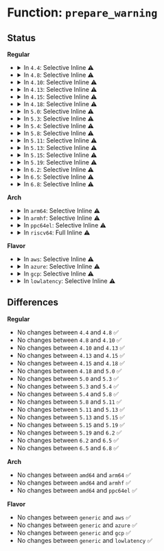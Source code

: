 # Function: <code>prepare_warning</code>

## Status
<b>Regular</b>
<ul>
<li>
<details>
<summary>In <code>4.4</code>: Selective Inline ⚠️</summary>

```c
void prepare_warning(struct dquot_warn *warn, struct dquot *dquot, int warntype);
```

**Collision:** Unique Static

**Inline:** Selective

**Transformation:** False

**Instances:**

```
In fs/quota/dquot.c (ffffffff812706b0)
Location: fs/quota/dquot.c:1230
Inline: True
Inline callers:
  - fs/quota/dquot.c:check_bdq
  - fs/quota/dquot.c:check_bdq
  - fs/quota/dquot.c:check_bdq
Direct callers:
  - fs/quota/dquot.c:__dquot_free_space
  - fs/quota/dquot.c:dquot_free_inode
  - fs/quota/dquot.c:__dquot_transfer
  - fs/quota/dquot.c:__dquot_transfer
```
**Symbols:**

```
ffffffff812706b0-ffffffff812706fd: prepare_warning (STB_LOCAL)
```
</details>
</li>
<li>
<details>
<summary>In <code>4.8</code>: Selective Inline ⚠️</summary>

```c
void prepare_warning(struct dquot_warn *warn, struct dquot *dquot, int warntype);
```

**Collision:** Unique Static

**Inline:** Selective

**Transformation:** False

**Instances:**

```
In fs/quota/dquot.c (ffffffff8129d5c3)
Location: fs/quota/dquot.c:1239
Inline: True
Inline callers:
  - fs/quota/dquot.c:check_bdq
  - fs/quota/dquot.c:check_bdq
  - fs/quota/dquot.c:check_bdq
Direct callers:
  - fs/quota/dquot.c:__dquot_transfer
  - fs/quota/dquot.c:__dquot_transfer
  - fs/quota/dquot.c:dquot_free_inode
  - fs/quota/dquot.c:__dquot_free_space
```
**Symbols:**

```
ffffffff8129ca40-ffffffff8129ca8d: prepare_warning (STB_LOCAL)
```
</details>
</li>
<li>
<details>
<summary>In <code>4.10</code>: Selective Inline ⚠️</summary>

```c
void prepare_warning(struct dquot_warn *warn, struct dquot *dquot, int warntype);
```

**Collision:** Unique Static

**Inline:** Selective

**Transformation:** False

**Instances:**

```
In fs/quota/dquot.c (ffffffff812b2f03)
Location: fs/quota/dquot.c:1236
Inline: True
Inline callers:
  - fs/quota/dquot.c:check_bdq
  - fs/quota/dquot.c:check_bdq
  - fs/quota/dquot.c:check_bdq
Direct callers:
  - fs/quota/dquot.c:__dquot_transfer
  - fs/quota/dquot.c:__dquot_transfer
  - fs/quota/dquot.c:dquot_free_inode
  - fs/quota/dquot.c:__dquot_free_space
```
**Symbols:**

```
ffffffff812b2400-ffffffff812b244d: prepare_warning (STB_LOCAL)
```
</details>
</li>
<li>
<details>
<summary>In <code>4.13</code>: Selective Inline ⚠️</summary>

```c
void prepare_warning(struct dquot_warn *warn, struct dquot *dquot, int warntype);
```

**Collision:** Unique Static

**Inline:** Selective

**Transformation:** False

**Instances:**

```
In fs/quota/dquot.c (ffffffff812c0554)
Location: fs/quota/dquot.c:1242
Inline: True
Inline callers:
  - fs/quota/dquot.c:check_bdq
  - fs/quota/dquot.c:check_bdq
  - fs/quota/dquot.c:check_bdq
  - fs/quota/dquot.c:check_idq
  - fs/quota/dquot.c:check_idq
  - fs/quota/dquot.c:check_idq
Direct callers:
  - fs/quota/dquot.c:__dquot_transfer
  - fs/quota/dquot.c:__dquot_transfer
  - fs/quota/dquot.c:dquot_free_inode
  - fs/quota/dquot.c:__dquot_free_space
```
**Symbols:**

```
ffffffff812bf950-ffffffff812bf99d: prepare_warning (STB_LOCAL)
```
</details>
</li>
<li>
<details>
<summary>In <code>4.15</code>: Selective Inline ⚠️</summary>

```c
void prepare_warning(struct dquot_warn *warn, struct dquot *dquot, int warntype);
```

**Collision:** Unique Static

**Inline:** Selective

**Transformation:** False

**Instances:**

```
In fs/quota/dquot.c (ffffffff812e3e5e)
Location: fs/quota/dquot.c:1219
Inline: True
Inline callers:
  - fs/quota/dquot.c:dquot_add_space
  - fs/quota/dquot.c:dquot_add_space
  - fs/quota/dquot.c:dquot_add_space
  - fs/quota/dquot.c:dquot_add_inodes
  - fs/quota/dquot.c:dquot_add_inodes
  - fs/quota/dquot.c:dquot_add_inodes
Direct callers:
  - fs/quota/dquot.c:__dquot_transfer
  - fs/quota/dquot.c:__dquot_transfer
  - fs/quota/dquot.c:dquot_free_inode
  - fs/quota/dquot.c:__dquot_free_space
```
**Symbols:**

```
ffffffff812e3370-ffffffff812e33b7: prepare_warning (STB_LOCAL)
```
</details>
</li>
<li>
<details>
<summary>In <code>4.18</code>: Selective Inline ⚠️</summary>

```c
void prepare_warning(struct dquot_warn *warn, struct dquot *dquot, int warntype);
```

**Collision:** Unique Static

**Inline:** Selective

**Transformation:** False

**Instances:**

```
In fs/quota/dquot.c (ffffffff813109f7)
Location: fs/quota/dquot.c:1216
Inline: True
Inline callers:
  - fs/quota/dquot.c:dquot_add_space
  - fs/quota/dquot.c:dquot_add_space
  - fs/quota/dquot.c:dquot_add_space
  - fs/quota/dquot.c:dquot_add_inodes
  - fs/quota/dquot.c:dquot_add_inodes
  - fs/quota/dquot.c:dquot_add_inodes
Direct callers:
  - fs/quota/dquot.c:__dquot_transfer
  - fs/quota/dquot.c:__dquot_transfer
  - fs/quota/dquot.c:dquot_free_inode
  - fs/quota/dquot.c:__dquot_free_space
```
**Symbols:**

```
ffffffff8130fea0-ffffffff8130fee5: prepare_warning (STB_LOCAL)
```
</details>
</li>
<li>
<details>
<summary>In <code>5.0</code>: Selective Inline ⚠️</summary>

```c
void prepare_warning(struct dquot_warn *warn, struct dquot *dquot, int warntype);
```

**Collision:** Unique Static

**Inline:** Selective

**Transformation:** False

**Instances:**

```
In fs/quota/dquot.c (ffffffff81327c17)
Location: fs/quota/dquot.c:1216
Inline: True
Inline callers:
  - fs/quota/dquot.c:dquot_add_space
  - fs/quota/dquot.c:dquot_add_space
  - fs/quota/dquot.c:dquot_add_space
  - fs/quota/dquot.c:dquot_add_inodes
  - fs/quota/dquot.c:dquot_add_inodes
  - fs/quota/dquot.c:dquot_add_inodes
Direct callers:
  - fs/quota/dquot.c:__dquot_transfer
  - fs/quota/dquot.c:__dquot_transfer
  - fs/quota/dquot.c:dquot_free_inode
  - fs/quota/dquot.c:__dquot_free_space
```
**Symbols:**

```
ffffffff81326e30-ffffffff81326e75: prepare_warning (STB_LOCAL)
```
</details>
</li>
<li>
<details>
<summary>In <code>5.3</code>: Selective Inline ⚠️</summary>

```c
void prepare_warning(struct dquot_warn *warn, struct dquot *dquot, int warntype);
```

**Collision:** Unique Static

**Inline:** Selective

**Transformation:** False

**Instances:**

```
In fs/quota/dquot.c (ffffffff8134f769)
Location: fs/quota/dquot.c:1226
Inline: True
Inline callers:
  - fs/quota/dquot.c:dquot_add_space
  - fs/quota/dquot.c:dquot_add_space
  - fs/quota/dquot.c:dquot_add_space
  - fs/quota/dquot.c:dquot_add_inodes
  - fs/quota/dquot.c:dquot_add_inodes
  - fs/quota/dquot.c:dquot_add_inodes
Direct callers:
  - fs/quota/dquot.c:__dquot_transfer
  - fs/quota/dquot.c:__dquot_transfer
  - fs/quota/dquot.c:dquot_free_inode
  - fs/quota/dquot.c:__dquot_free_space
```
**Symbols:**

```
ffffffff8134e9d0-ffffffff8134ea15: prepare_warning (STB_LOCAL)
```
</details>
</li>
<li>
<details>
<summary>In <code>5.4</code>: Selective Inline ⚠️</summary>

```c
void prepare_warning(struct dquot_warn *warn, struct dquot *dquot, int warntype);
```

**Collision:** Unique Static

**Inline:** Selective

**Transformation:** False

**Instances:**

```
In fs/quota/dquot.c (ffffffff81367a79)
Location: fs/quota/dquot.c:1228
Inline: True
Inline callers:
  - fs/quota/dquot.c:dquot_add_space
  - fs/quota/dquot.c:dquot_add_space
  - fs/quota/dquot.c:dquot_add_space
  - fs/quota/dquot.c:dquot_add_inodes
  - fs/quota/dquot.c:dquot_add_inodes
  - fs/quota/dquot.c:dquot_add_inodes
Direct callers:
  - fs/quota/dquot.c:__dquot_transfer
  - fs/quota/dquot.c:__dquot_transfer
  - fs/quota/dquot.c:dquot_free_inode
  - fs/quota/dquot.c:__dquot_free_space
```
**Symbols:**

```
ffffffff81366cc0-ffffffff81366d05: prepare_warning (STB_LOCAL)
```
</details>
</li>
<li>
<details>
<summary>In <code>5.8</code>: Selective Inline ⚠️</summary>

```c
void prepare_warning(struct dquot_warn *warn, struct dquot *dquot, int warntype);
```

**Collision:** Unique Static

**Inline:** Selective

**Transformation:** False

**Instances:**

```
In fs/quota/dquot.c (ffffffff813b1ddb)
Location: fs/quota/dquot.c:1226
Inline: True
Inline callers:
  - fs/quota/dquot.c:dquot_add_space
  - fs/quota/dquot.c:dquot_add_space
  - fs/quota/dquot.c:dquot_add_space
  - fs/quota/dquot.c:dquot_add_inodes
Direct callers:
  - fs/quota/dquot.c:__dquot_transfer
  - fs/quota/dquot.c:__dquot_transfer
  - fs/quota/dquot.c:__dquot_free_space
  - fs/quota/dquot.c:dquot_add_inodes
  - fs/quota/dquot.c:dquot_add_inodes
```
**Symbols:**

```
ffffffff813ae770-ffffffff813ae7b7: prepare_warning (STB_LOCAL)
```
</details>
</li>
<li>
<details>
<summary>In <code>5.11</code>: Selective Inline ⚠️</summary>

```c
void prepare_warning(struct dquot_warn *warn, struct dquot *dquot, int warntype);
```

**Collision:** Unique Static

**Inline:** Selective

**Transformation:** False

**Instances:**

```
In fs/quota/dquot.c (ffffffff813c33bd)
Location: fs/quota/dquot.c:1227
Inline: True
Inline callers:
  - fs/quota/dquot.c:dquot_add_space
  - fs/quota/dquot.c:dquot_add_space
  - fs/quota/dquot.c:dquot_add_space
  - fs/quota/dquot.c:dquot_add_inodes
Direct callers:
  - fs/quota/dquot.c:__dquot_transfer
  - fs/quota/dquot.c:__dquot_transfer
  - fs/quota/dquot.c:__dquot_free_space
  - fs/quota/dquot.c:dquot_add_inodes
  - fs/quota/dquot.c:dquot_add_inodes
```
**Symbols:**

```
ffffffff813bfd60-ffffffff813bfda7: prepare_warning (STB_LOCAL)
```
</details>
</li>
<li>
<details>
<summary>In <code>5.13</code>: Selective Inline ⚠️</summary>

```c
void prepare_warning(struct dquot_warn *warn, struct dquot *dquot, int warntype);
```

**Collision:** Unique Static

**Inline:** Selective

**Transformation:** False

**Instances:**

```
In fs/quota/dquot.c (ffffffff813c99a3)
Location: fs/quota/dquot.c:1225
Inline: True
Inline callers:
  - fs/quota/dquot.c:dquot_add_space
  - fs/quota/dquot.c:dquot_add_space
  - fs/quota/dquot.c:dquot_add_space
  - fs/quota/dquot.c:dquot_add_inodes
Direct callers:
  - fs/quota/dquot.c:__dquot_transfer
  - fs/quota/dquot.c:__dquot_transfer
  - fs/quota/dquot.c:__dquot_free_space
  - fs/quota/dquot.c:dquot_add_inodes
  - fs/quota/dquot.c:dquot_add_inodes
```
**Symbols:**

```
ffffffff813c6c00-ffffffff813c6c47: prepare_warning (STB_LOCAL)
```
</details>
</li>
<li>
<details>
<summary>In <code>5.15</code>: Selective Inline ⚠️</summary>

```c
void prepare_warning(struct dquot_warn *warn, struct dquot *dquot, int warntype);
```

**Collision:** Unique Static

**Inline:** Selective

**Transformation:** False

**Instances:**

```
In fs/quota/dquot.c (ffffffff8141a248)
Location: fs/quota/dquot.c:1230
Inline: True
Inline callers:
  - fs/quota/dquot.c:dquot_add_space
  - fs/quota/dquot.c:dquot_add_space
  - fs/quota/dquot.c:dquot_add_space
  - fs/quota/dquot.c:dquot_add_inodes
Direct callers:
  - fs/quota/dquot.c:__dquot_transfer
  - fs/quota/dquot.c:__dquot_transfer
  - fs/quota/dquot.c:__dquot_free_space
  - fs/quota/dquot.c:dquot_add_inodes
  - fs/quota/dquot.c:dquot_add_inodes
```
**Symbols:**

```
ffffffff81416f80-ffffffff81416fc7: prepare_warning (STB_LOCAL)
```
</details>
</li>
<li>
<details>
<summary>In <code>5.19</code>: Selective Inline ⚠️</summary>

```c
void prepare_warning(struct dquot_warn *warn, struct dquot *dquot, int warntype);
```

**Collision:** Unique Static

**Inline:** Selective

**Transformation:** False

**Instances:**

```
In fs/quota/dquot.c (ffffffff81493261)
Location: fs/quota/dquot.c:1240
Inline: True
Inline callers:
  - fs/quota/dquot.c:dquot_add_space
  - fs/quota/dquot.c:dquot_add_space
  - fs/quota/dquot.c:dquot_add_space
  - fs/quota/dquot.c:dquot_add_space
  - fs/quota/dquot.c:dquot_add_space
  - fs/quota/dquot.c:dquot_add_space
  - fs/quota/dquot.c:dquot_add_inodes
  - fs/quota/dquot.c:dquot_add_inodes
Direct callers:
  - fs/quota/dquot.c:__dquot_transfer
  - fs/quota/dquot.c:__dquot_transfer
  - fs/quota/dquot.c:dquot_free_inode
  - fs/quota/dquot.c:__dquot_free_space
  - fs/quota/dquot.c:dquot_add_inodes
  - fs/quota/dquot.c:dquot_add_inodes
```
**Symbols:**

```
ffffffff8148f350-ffffffff8148f3b3: prepare_warning (STB_LOCAL)
```
</details>
</li>
<li>
<details>
<summary>In <code>6.2</code>: Selective Inline ⚠️</summary>

```c
void prepare_warning(struct dquot_warn *warn, struct dquot *dquot, int warntype);
```

**Collision:** Unique Static

**Inline:** Selective

**Transformation:** False

**Instances:**

```
In fs/quota/dquot.c (ffffffff81526f21)
Location: fs/quota/dquot.c:1240
Inline: True
Inline callers:
  - fs/quota/dquot.c:dquot_add_space
  - fs/quota/dquot.c:dquot_add_space
  - fs/quota/dquot.c:dquot_add_space
  - fs/quota/dquot.c:dquot_add_space
  - fs/quota/dquot.c:dquot_add_space
  - fs/quota/dquot.c:dquot_add_space
  - fs/quota/dquot.c:dquot_add_inodes
  - fs/quota/dquot.c:dquot_add_inodes
Direct callers:
  - fs/quota/dquot.c:__dquot_transfer
  - fs/quota/dquot.c:__dquot_transfer
  - fs/quota/dquot.c:dquot_free_inode
  - fs/quota/dquot.c:__dquot_free_space
  - fs/quota/dquot.c:dquot_add_inodes
  - fs/quota/dquot.c:dquot_add_inodes
```
**Symbols:**

```
ffffffff81522df0-ffffffff81522e53: prepare_warning (STB_LOCAL)
```
</details>
</li>
<li>
<details>
<summary>In <code>6.5</code>: Selective Inline ⚠️</summary>

```c
void prepare_warning(struct dquot_warn *warn, struct dquot *dquot, int warntype);
```

**Collision:** Unique Static

**Inline:** Selective

**Transformation:** False

**Instances:**

```
In fs/quota/dquot.c (ffffffff8155f3e9)
Location: fs/quota/dquot.c:1298
Inline: True
Inline callers:
  - fs/quota/dquot.c:dquot_add_space
  - fs/quota/dquot.c:dquot_add_space
  - fs/quota/dquot.c:dquot_add_space
  - fs/quota/dquot.c:dquot_add_space
  - fs/quota/dquot.c:dquot_add_space
  - fs/quota/dquot.c:dquot_add_space
  - fs/quota/dquot.c:dquot_add_inodes
  - fs/quota/dquot.c:dquot_add_inodes
Direct callers:
  - fs/quota/dquot.c:__dquot_transfer
  - fs/quota/dquot.c:__dquot_transfer
  - fs/quota/dquot.c:dquot_free_inode
  - fs/quota/dquot.c:__dquot_free_space
  - fs/quota/dquot.c:dquot_add_inodes
  - fs/quota/dquot.c:dquot_add_inodes
```
**Symbols:**

```
ffffffff8155af70-ffffffff8155afd3: prepare_warning (STB_LOCAL)
```
</details>
</li>
<li>
<details>
<summary>In <code>6.8</code>: Selective Inline ⚠️</summary>

```c
void prepare_warning(struct dquot_warn *warn, struct dquot *dquot, int warntype);
```

**Collision:** Unique Static

**Inline:** Selective

**Transformation:** False

**Instances:**

```
In fs/quota/dquot.c (ffffffff81595ad9)
Location: fs/quota/dquot.c:1252
Inline: True
Inline callers:
  - fs/quota/dquot.c:dquot_add_space
  - fs/quota/dquot.c:dquot_add_space
  - fs/quota/dquot.c:dquot_add_space
  - fs/quota/dquot.c:dquot_add_space
  - fs/quota/dquot.c:dquot_add_space
  - fs/quota/dquot.c:dquot_add_space
  - fs/quota/dquot.c:dquot_add_inodes
  - fs/quota/dquot.c:dquot_add_inodes
Direct callers:
  - fs/quota/dquot.c:__dquot_transfer
  - fs/quota/dquot.c:__dquot_transfer
  - fs/quota/dquot.c:dquot_free_inode
  - fs/quota/dquot.c:__dquot_free_space
  - fs/quota/dquot.c:dquot_add_inodes
  - fs/quota/dquot.c:dquot_add_inodes
```
**Symbols:**

```
ffffffff81591730-ffffffff81591793: prepare_warning (STB_LOCAL)
```
</details>
</li>
</ul>
<b>Arch</b>
<ul>
<li>
<details>
<summary>In <code>arm64</code>: Selective Inline ⚠️</summary>

```c
void prepare_warning(struct dquot_warn *warn, struct dquot *dquot, int warntype);
```

**Collision:** Unique Static

**Inline:** Selective

**Transformation:** False

**Instances:**

```
In fs/quota/dquot.c (ffff8000104328f0)
Location: fs/quota/dquot.c:1228
Inline: True
Inline callers:
  - fs/quota/dquot.c:dquot_add_space
  - fs/quota/dquot.c:dquot_add_space
  - fs/quota/dquot.c:dquot_add_space
  - fs/quota/dquot.c:dquot_add_inodes
  - fs/quota/dquot.c:dquot_add_inodes
  - fs/quota/dquot.c:dquot_add_inodes
Direct callers:
  - fs/quota/dquot.c:__dquot_transfer
  - fs/quota/dquot.c:__dquot_transfer
  - fs/quota/dquot.c:dquot_free_inode
  - fs/quota/dquot.c:__dquot_free_space
```
**Symbols:**

```
ffff80001042ebb8-ffff80001042ec94: prepare_warning (STB_LOCAL)
```
</details>
</li>
<li>
<details>
<summary>In <code>armhf</code>: Selective Inline ⚠️</summary>

```c
void prepare_warning(struct dquot_warn *warn, struct dquot *dquot, int warntype);
```

**Collision:** Unique Static

**Inline:** Selective

**Transformation:** False

**Instances:**

```
In fs/quota/dquot.c (c05f80f8)
Location: fs/quota/dquot.c:1228
Inline: True
Inline callers:
  - fs/quota/dquot.c:dquot_add_space
  - fs/quota/dquot.c:dquot_add_space
  - fs/quota/dquot.c:dquot_add_space
  - fs/quota/dquot.c:dquot_add_inodes
  - fs/quota/dquot.c:dquot_add_inodes
  - fs/quota/dquot.c:dquot_add_inodes
Direct callers:
  - fs/quota/dquot.c:__dquot_transfer
  - fs/quota/dquot.c:__dquot_transfer
  - fs/quota/dquot.c:dquot_free_inode
  - fs/quota/dquot.c:__dquot_free_space
```
**Symbols:**

```
c05f7b7c-c05f7bec: prepare_warning (STB_LOCAL)
```
</details>
</li>
<li>
<details>
<summary>In <code>ppc64el</code>: Selective Inline ⚠️</summary>

```c
void prepare_warning(struct dquot_warn *warn, struct dquot *dquot, int warntype);
```

**Collision:** Unique Static

**Inline:** Selective

**Transformation:** False

**Instances:**

```
In fs/quota/dquot.c (c0000000005404e0)
Location: fs/quota/dquot.c:1228
Inline: True
Inline callers:
  - fs/quota/dquot.c:dquot_add_space
  - fs/quota/dquot.c:dquot_add_space
  - fs/quota/dquot.c:dquot_add_space
  - fs/quota/dquot.c:dquot_add_inodes
  - fs/quota/dquot.c:dquot_add_inodes
  - fs/quota/dquot.c:dquot_add_inodes
Direct callers:
  - fs/quota/dquot.c:__dquot_transfer
  - fs/quota/dquot.c:__dquot_transfer
  - fs/quota/dquot.c:dquot_free_inode
  - fs/quota/dquot.c:__dquot_free_space
```
**Symbols:**

```
c00000000053f9e0-c00000000053fa7c: prepare_warning (STB_LOCAL)
```
</details>
</li>
<li>
<details>
<summary>In <code>riscv64</code>: Full Inline ⚠️</summary>

**Collision:** Unique Static

**Inline:** Full

**Transformation:** False

**Instances:**

```
In fs/quota/dquot.c (ffffffe0002ce942)
Location: fs/quota/dquot.c:1228
Inline: True
Inline callers:
  - fs/quota/dquot.c:__dquot_transfer
  - fs/quota/dquot.c:__dquot_transfer
  - fs/quota/dquot.c:dquot_free_inode
  - fs/quota/dquot.c:__dquot_free_space
  - fs/quota/dquot.c:dquot_add_space
  - fs/quota/dquot.c:dquot_add_space
  - fs/quota/dquot.c:dquot_add_space
  - fs/quota/dquot.c:dquot_add_inodes
  - fs/quota/dquot.c:dquot_add_inodes
  - fs/quota/dquot.c:dquot_add_inodes
```
</details>
</li>
</ul>
<b>Flavor</b>
<ul>
<li>
<details>
<summary>In <code>aws</code>: Selective Inline ⚠️</summary>

```c
void prepare_warning(struct dquot_warn *warn, struct dquot *dquot, int warntype);
```

**Collision:** Unique Static

**Inline:** Selective

**Transformation:** False

**Instances:**

```
In fs/quota/dquot.c (ffffffff81360059)
Location: fs/quota/dquot.c:1228
Inline: True
Inline callers:
  - fs/quota/dquot.c:dquot_add_space
  - fs/quota/dquot.c:dquot_add_space
  - fs/quota/dquot.c:dquot_add_space
  - fs/quota/dquot.c:dquot_add_inodes
  - fs/quota/dquot.c:dquot_add_inodes
  - fs/quota/dquot.c:dquot_add_inodes
Direct callers:
  - fs/quota/dquot.c:__dquot_transfer
  - fs/quota/dquot.c:__dquot_transfer
  - fs/quota/dquot.c:dquot_free_inode
  - fs/quota/dquot.c:__dquot_free_space
```
**Symbols:**

```
ffffffff8135f2a0-ffffffff8135f2e5: prepare_warning (STB_LOCAL)
```
</details>
</li>
<li>
<details>
<summary>In <code>azure</code>: Selective Inline ⚠️</summary>

```c
void prepare_warning(struct dquot_warn *warn, struct dquot *dquot, int warntype);
```

**Collision:** Unique Static

**Inline:** Selective

**Transformation:** False

**Instances:**

```
In fs/quota/dquot.c (ffffffff81350cf9)
Location: fs/quota/dquot.c:1228
Inline: True
Inline callers:
  - fs/quota/dquot.c:dquot_add_space
  - fs/quota/dquot.c:dquot_add_space
  - fs/quota/dquot.c:dquot_add_space
  - fs/quota/dquot.c:dquot_add_inodes
  - fs/quota/dquot.c:dquot_add_inodes
  - fs/quota/dquot.c:dquot_add_inodes
Direct callers:
  - fs/quota/dquot.c:__dquot_transfer
  - fs/quota/dquot.c:__dquot_transfer
  - fs/quota/dquot.c:dquot_free_inode
  - fs/quota/dquot.c:__dquot_free_space
```
**Symbols:**

```
ffffffff8134ff40-ffffffff8134ff85: prepare_warning (STB_LOCAL)
```
</details>
</li>
<li>
<details>
<summary>In <code>gcp</code>: Selective Inline ⚠️</summary>

```c
void prepare_warning(struct dquot_warn *warn, struct dquot *dquot, int warntype);
```

**Collision:** Unique Static

**Inline:** Selective

**Transformation:** False

**Instances:**

```
In fs/quota/dquot.c (ffffffff8135db29)
Location: fs/quota/dquot.c:1228
Inline: True
Inline callers:
  - fs/quota/dquot.c:dquot_add_space
  - fs/quota/dquot.c:dquot_add_space
  - fs/quota/dquot.c:dquot_add_space
  - fs/quota/dquot.c:dquot_add_inodes
  - fs/quota/dquot.c:dquot_add_inodes
  - fs/quota/dquot.c:dquot_add_inodes
Direct callers:
  - fs/quota/dquot.c:__dquot_transfer
  - fs/quota/dquot.c:__dquot_transfer
  - fs/quota/dquot.c:dquot_free_inode
  - fs/quota/dquot.c:__dquot_free_space
```
**Symbols:**

```
ffffffff8135cd70-ffffffff8135cdb5: prepare_warning (STB_LOCAL)
```
</details>
</li>
<li>
<details>
<summary>In <code>lowlatency</code>: Selective Inline ⚠️</summary>

```c
void prepare_warning(struct dquot_warn *warn, struct dquot *dquot, int warntype);
```

**Collision:** Unique Static

**Inline:** Selective

**Transformation:** False

**Instances:**

```
In fs/quota/dquot.c (ffffffff813713b7)
Location: fs/quota/dquot.c:1228
Inline: True
Inline callers:
  - fs/quota/dquot.c:dquot_add_space
  - fs/quota/dquot.c:dquot_add_space
  - fs/quota/dquot.c:dquot_add_space
  - fs/quota/dquot.c:dquot_add_inodes
  - fs/quota/dquot.c:dquot_add_inodes
  - fs/quota/dquot.c:dquot_add_inodes
Direct callers:
  - fs/quota/dquot.c:__dquot_transfer
  - fs/quota/dquot.c:__dquot_transfer
  - fs/quota/dquot.c:dquot_free_inode
  - fs/quota/dquot.c:__dquot_free_space
```
**Symbols:**

```
ffffffff813705e0-ffffffff81370625: prepare_warning (STB_LOCAL)
```
</details>
</li>
</ul>

## Differences
<b>Regular</b>
<ul>
<li>
No changes between <code>4.4</code> and <code>4.8</code> ✅
</li>
<li>
No changes between <code>4.8</code> and <code>4.10</code> ✅
</li>
<li>
No changes between <code>4.10</code> and <code>4.13</code> ✅
</li>
<li>
No changes between <code>4.13</code> and <code>4.15</code> ✅
</li>
<li>
No changes between <code>4.15</code> and <code>4.18</code> ✅
</li>
<li>
No changes between <code>4.18</code> and <code>5.0</code> ✅
</li>
<li>
No changes between <code>5.0</code> and <code>5.3</code> ✅
</li>
<li>
No changes between <code>5.3</code> and <code>5.4</code> ✅
</li>
<li>
No changes between <code>5.4</code> and <code>5.8</code> ✅
</li>
<li>
No changes between <code>5.8</code> and <code>5.11</code> ✅
</li>
<li>
No changes between <code>5.11</code> and <code>5.13</code> ✅
</li>
<li>
No changes between <code>5.13</code> and <code>5.15</code> ✅
</li>
<li>
No changes between <code>5.15</code> and <code>5.19</code> ✅
</li>
<li>
No changes between <code>5.19</code> and <code>6.2</code> ✅
</li>
<li>
No changes between <code>6.2</code> and <code>6.5</code> ✅
</li>
<li>
No changes between <code>6.5</code> and <code>6.8</code> ✅
</li>
</ul>
<b>Arch</b>
<ul>
<li>
No changes between <code>amd64</code> and <code>arm64</code> ✅
</li>
<li>
No changes between <code>amd64</code> and <code>armhf</code> ✅
</li>
<li>
No changes between <code>amd64</code> and <code>ppc64el</code> ✅
</li>
</ul>
<b>Flavor</b>
<ul>
<li>
No changes between <code>generic</code> and <code>aws</code> ✅
</li>
<li>
No changes between <code>generic</code> and <code>azure</code> ✅
</li>
<li>
No changes between <code>generic</code> and <code>gcp</code> ✅
</li>
<li>
No changes between <code>generic</code> and <code>lowlatency</code> ✅
</li>
</ul>

